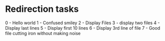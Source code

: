 # Redirection tasks
0 - Hello world
1 - Confused smiley
2 - Display Files
3 - display two files
4 - Display last lines
5 - Display first 10 lines
6 - Display 3rd line of file
7 - Good file cutting iron without making noise


